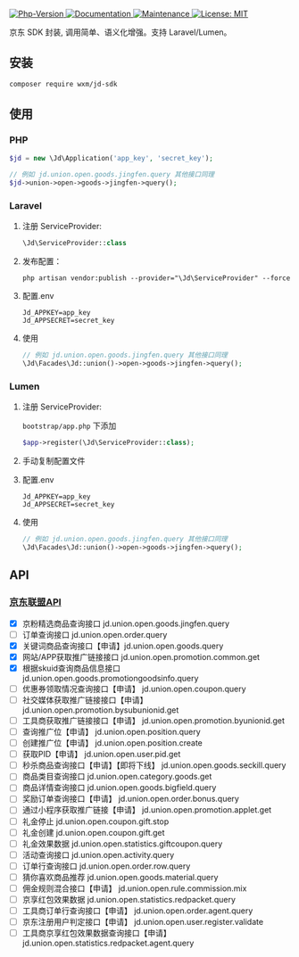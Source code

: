 <p>
  <a href="https://github.com/qq15725/taobao-sdk" target="_blank">
    <img alt="Php-Version" src="https://img.shields.io/packagist/php-v/wxm/jd-sdk.svg" />
  </a>
  <a href="https://github.com/qq15725/jd-sdk" target="_blank">
    <img alt="Documentation" src="https://img.shields.io/badge/documentation-yes-brightgreen.svg" />
  </a>
  <a href="https://github.com/qq15725/jd-sdk/graphs/commit-activity" target="_blank">
    <img alt="Maintenance" src="https://img.shields.io/badge/Maintained%3F-yes-green.svg" />
  </a>
  <a href="https://github.com/qq15725/jd-sdk/blob/master/LICENSE" target="_blank">
    <img alt="License: MIT" src="https://img.shields.io/badge/License-MIT-yellow.svg" />
  </a>
</p>

京东 SDK 封装, 调用简单、语义化增强。支持 Laravel/Lumen。 

## 安装

```bash
composer require wxm/jd-sdk
```

## 使用

### PHP 

```php
$jd = new \Jd\Application('app_key', 'secret_key');

// 例如 jd.union.open.goods.jingfen.query 其他接口同理
$jd->union->open->goods->jingfen->query();
```

### Laravel

1. 注册 ServiceProvider:
    ```php
    \Jd\ServiceProvider::class
    ```
    
2. 发布配置：
    ```shell
    php artisan vendor:publish --provider="\Jd\ServiceProvider" --force
    ```
    
3. 配置.env
    ```dotenv
    Jd_APPKEY=app_key
    Jd_APPSECRET=secret_key
    ```
    
4. 使用
    ```php
    // 例如 jd.union.open.goods.jingfen.query 其他接口同理
    \Jd\Facades\Jd::union()->open->goods->jingfen->query();
    ```
    
### Lumen

1. 注册 ServiceProvider:
   
    `bootstrap/app.php` 下添加

    ```php
    $app->register(\Jd\ServiceProvider::class);
    ``` 
2. 手动复制配置文件

3. 配置.env
    ```dotenv
    Jd_APPKEY=app_key
    Jd_APPSECRET=secret_key
    ```

4. 使用
    ```php
    // 例如 jd.union.open.goods.jingfen.query 其他接口同理
    \Jd\Facades\Jd::union()->open->goods->jingfen->query();
    ```

## API

### [京东联盟API](https://union.jd.com/openplatform/api)

- [x] 京粉精选商品查询接口 jd.union.open.goods.jingfen.query
- [ ] 订单查询接口 jd.union.open.order.query
- [x] 关键词商品查询接口【申请】jd.union.open.goods.query
- [x] 网站/APP获取推广链接接口 jd.union.open.promotion.common.get
- [x] 根据skuid查询商品信息接口 jd.union.open.goods.promotiongoodsinfo.query
- [ ] 优惠券领取情况查询接口【申请】 jd.union.open.coupon.query
- [ ] 社交媒体获取推广链接接口【申请】jd.union.open.promotion.bysubunionid.get
- [ ] 工具商获取推广链接接口【申请】 jd.union.open.promotion.byunionid.get
- [ ] 查询推广位【申请】 jd.union.open.position.query
- [ ] 创建推广位【申请】 jd.union.open.position.create
- [ ] 获取PID【申请】 jd.union.open.user.pid.get
- [ ] 秒杀商品查询接口【申请】【即将下线】 jd.union.open.goods.seckill.query
- [ ] 商品类目查询接口 jd.union.open.category.goods.get
- [ ] 商品详情查询接口 jd.union.open.goods.bigfield.query
- [ ] 奖励订单查询接口【申请】 jd.union.open.order.bonus.query
- [ ] 通过小程序获取推广链接【申请】 jd.union.open.promotion.applet.get
- [ ] 礼金停止 jd.union.open.coupon.gift.stop
- [ ] 礼金创建 jd.union.open.coupon.gift.get
- [ ] 礼金效果数据 jd.union.open.statistics.giftcoupon.query
- [ ] 活动查询接口 jd.union.open.activity.query
- [ ] 订单行查询接口 jd.union.open.order.row.query
- [ ] 猜你喜欢商品推荐 jd.union.open.goods.material.query
- [ ] 佣金规则混合接口【申请】 jd.union.open.rule.commission.mix
- [ ] 京享红包效果数据 jd.union.open.statistics.redpacket.query
- [ ] 工具商订单行查询接口【申请】 jd.union.open.order.agent.query
- [ ] 京东注册用户判定接口【申请】 jd.union.open.user.register.validate
- [ ] 工具商京享红包效果数据查询接口【申请】 jd.union.open.statistics.redpacket.agent.query